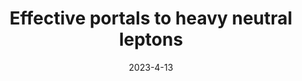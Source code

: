 ---
title: 'Effective portals to heavy neutral leptons'
pub_number: 10
authors:  Enrique Fernández-Martínez,  Manuel González-López,  Josu Hernández-García,  Matheus Hostert,  Jacobo López-Pavón
collection: publication
permalink: /publication/2023-4-13-Effectiveportalstoheavyneutralleptons
date: 2023-4-13
venue: JHEP 
paperurl: 'https://arxiv.org/abs/2304.06772'
citation_notitle: 'Enrique Fernández-Martínez, Manuel González-López, Josu Hernández-García, Matheus Hostert, Jacobo López-Pavón, JHEP 09 (2023) 001'
citation: 'Effective portals to heavy neutral leptons, Enrique Fernández-Martínez, Manuel González-López, Josu Hernández-García, Matheus Hostert, Jacobo López-Pavón, JHEP 09 (2023) 001'
eprint: '2304.06772'

---